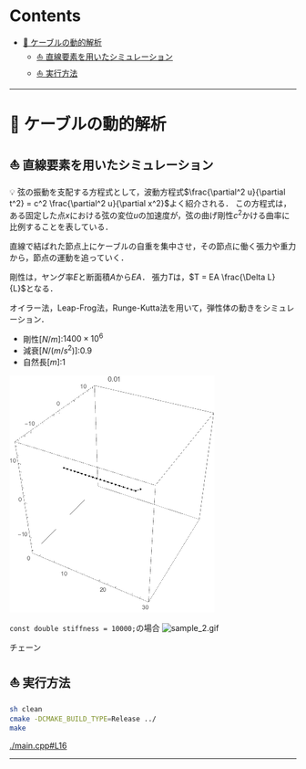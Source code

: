 # Contents
- [🐋 ケーブルの動的解析](#🐋-ケーブルの動的解析)
    - [⛵ 直線要素を用いたシミュレーション](#⛵-直線要素を用いたシミュレーション)
    - [⛵ 実行方法](#⛵-実行方法)


---
# 🐋 ケーブルの動的解析 

## ⛵ 直線要素を用いたシミュレーション 

💡 弦の振動を支配する方程式として，波動方程式$`\frac{\partial^2 u}{\partial t^2} = c^2 \frac{\partial^2 u}{\partial x^2}`$よく紹介される．
この方程式は，ある固定した点$`x`$における弦の変位$`u`$の加速度が，弦の曲げ剛性$`c^2`$かける曲率に比例することを表している．

直線で結ばれた節点上にケーブルの自重を集中させ，その節点に働く張力や重力から，節点の運動を追っていく．

剛性は，ヤング率$`E`$と断面積$`A`$から$`EA`$．
張力$`T`$は，$`T = EA \frac{\Delta L}{L}`$となる．

オイラー法，Leap-Frog法，Runge-Kutta法を用いて，弾性体の動きをシミュレーション．

* 剛性$`[N/m]`$:$`1400 \times 10^6`$
* 減衰$`[N/(m/s^2)]`$:$`0.9`$
* 自然長$`[m]`$:$`1`$

![sample.gif](sample.gif)

`const double stiffness = 10000;`の場合
![sample_2.gif](sample_2.gif)

チェーン

## ⛵ 実行方法 

```sh
sh clean
cmake -DCMAKE_BUILD_TYPE=Release ../
make
```

[./main.cpp#L16](./main.cpp#L16)

---
